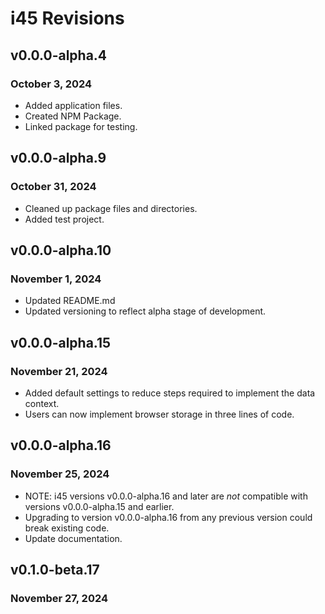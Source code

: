 # i45 Revisions

## v0.0.0-alpha.4

### October 3, 2024

- Added application files.
- Created NPM Package.
- Linked package for testing.

## v0.0.0-alpha.9

### October 31, 2024

- Cleaned up package files and directories.
- Added test project.

## v0.0.0-alpha.10

### November 1, 2024

- Updated README.md
- Updated versioning to reflect alpha stage of development.

## v0.0.0-alpha.15

### November 21, 2024

- Added default settings to reduce steps required to implement the data context.
- Users can now implement browser storage in three lines of code.

## v0.0.0-alpha.16

### November 25, 2024

- NOTE: i45 versions v0.0.0-alpha.16 and later are _not_ compatible with versions v0.0.0-alpha.15 and earlier.
- Upgrading to version v0.0.0-alpha.16 from any previous version could break existing code.
- Update documentation.

## v0.1.0-beta.17

### November 27, 2024
